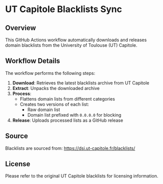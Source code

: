 # UT Capitole Blacklists Sync

## Overview

This GitHub Actions workflow automatically downloads and releases domain blacklists from the University of Toulouse (UT) Capitole. 

## Workflow Details

The workflow performs the following steps:

1. **Download**: Retrieves the latest blacklists archive from UT Capitole
2. **Extract**: Unpacks the downloaded archive
3. **Process**: 
   - Flattens domain lists from different categories
   - Creates two versions of each list:
     - Raw domain list
     - Domain list prefixed with `0.0.0.0` for blocking
4. **Release**: Uploads processed lists as a GitHub release

## Source

Blacklists are sourced from: https://dsi.ut-capitole.fr/blacklists/

## License

Please refer to the original UT Capitole blacklists for licensing information.